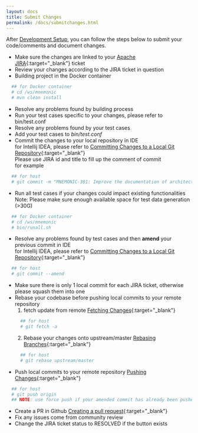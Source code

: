 ```yaml
---
layout: docs
title: Submit Changes
permalink: /docs/submitchanges.html
---
```


After [Development Setup](devsetup.html), you can follow the steps below to
submit your code/comments and document changes.

* Make sure the changes are linked to your [Apache JIRA](https://issues.apache.org/jira/projects/MNEMONIC){:target="_blank"} ticket
* Review your changes according to the JIRA ticket in question
* Building project in the Docker container
```bash
  ## for Docker container
  # cd /ws/mnemonic
  # mvn clean install
```
* Resolve any problems found by building process
* Run your test cases specific to your changes, please refer to bin/test.conf
* Resolve any problems found by your test cases
* Add your test cases to *bin/test.conf*
* Commit the changes to your local repository in IDE<br/>
  for Intellij IDEA, please refer to [Committing Changes to a Local Git Repository](https://www.jetbrains.com/help/idea/committing-changes-to-a-local-git-repository.html){:target="_blank"}<br/>
  Please use JIRA id and title to fill up the comment of commit<br/>
  for example
```bash
  ## for host
  # git commit -m "MNEMONIC-301: Improve the documentation of architecture page"
```
* Run all test cases if your changes could impact existing functionalities<br/>
Note: Please make sure enough available space for test data generation (>30G)
```bash
  ## for Docker container
  # cd /ws/mnemonic
  # bin/runall.sh
```
* Resolve any problems found by test cases and then **amend** your previous commit in IDE<br/>
  for Intellij IDEA, please refer to [Committing Changes to a Local Git Repository](https://www.jetbrains.com/help/idea/committing-changes-to-a-local-git-repository.html){:target="_blank"}
```bash
  ## for host
  # git commit --amend
```
* Make sure there is only 1 local commit for each JIRA ticket, otherwise please squash them into one
* Rebase your codebase before pushing local commits to your remote repository
  1. fetch update from remote [Fetching Changes](https://www.jetbrains.com/help/idea/fetching-changes-from-a-remote-git-repository.html){:target="_blank"}
  ```bash
    ## for host
    # git fetch -a
  ```
  2. Rebase your changes onto upstream/master [Rebasing Branches](https://www.jetbrains.com/help/idea/rebasing-branches.html){:target="_blank"}
  ```bash
    ## for host
    # git rebase upstream/master
  ```
* Push local commits to your remote repository [Pushing Changes](https://www.jetbrains.com/help/idea/pushing-changes-to-the-upstream-git-push.html){:target="_blank"}
```bash
  ## for host
  # git push origin
  ## NOTE: use force push if your amended commit has already been pushed
``` 
* Create a PR in Github [Creating a pull request](https://help.github.com/articles/creating-a-pull-request/){:target="_blank"}
* Fix any issues come from community review
* Change the JIRA ticket status to RESOLVED if the button exists
